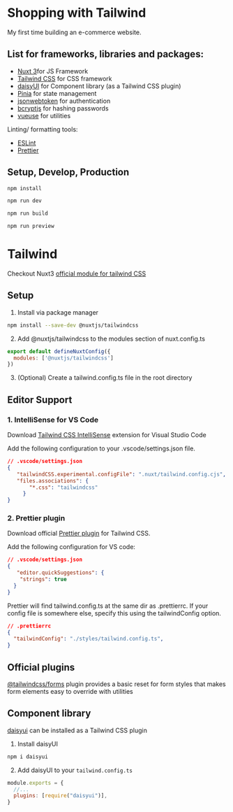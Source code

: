 # Shopping with Tailwind

My first time building an e-commerce website.

## List for frameworks, libraries and packages:

- [Nuxt 3](https://nuxt.com)for JS Framework
- [Tailwind CSS](https://tailwindcss.com/) for CSS framework
- [daisyUI](https://daisyui.com/) for Component library (as a Tailwind CSS plugin)
- [Pinia](https://pinia.vuejs.org/) for state management
- [jsonwebtoken](https://github.com/auth0/node-jsonwebtoken) for authentication
- [bcryptjs](https://github.com/dcodeIO/bcrypt.js) for hashing passwords
- [vueuse](https://vueuse.org/) for utilities

Linting/ formatting tools:

- [ESLint](https://eslint.org/)
- [Prettier](https://prettier.io/)

## Setup, Develop, Production

```bash
npm install

npm run dev

npm run build

npm run preview
```

# Tailwind

Checkout Nuxt3 [official module for tailwind CSS](https://nuxt.com/modules/tailwindcss)

## Setup

1.  Install via package manager

```bash
npm install --save-dev @nuxtjs/tailwindcss
```

2. Add @nuxtjs/tailwindcss to the modules section of nuxt.config.ts

```js
export default defineNuxtConfig({
  modules: ['@nuxtjs/tailwindcss']
})
```

3. (Optional) Create a tailwind.config.ts file in the root directory

## Editor Support

### 1. IntelliSense for VS Code
  
Download [Tailwind CSS IntelliSense](https://marketplace.visualstudio.com/items?itemName=bradlc.vscode-tailwindcss) extension for Visual Studio Code

Add the following configuration to your .vscode/settings.json file.

```json
// .vscode/settings.json
{
   "tailwindCSS.experimental.configFile": ".nuxt/tailwind.config.cjs",
   "files.associations": {
       "*.css": "tailwindcss"
     }
}
```

### 2.  Prettier plugin

Download official [Prettier plugin](https://github.com/tailwindlabs/prettier-plugin-tailwindcss) for Tailwind CSS.

Add the following configuration
for VS code:

```json
// .vscode/settings.json
{
   "editor.quickSuggestions": {
    "strings": true
  }
}
```

Prettier will find tailwind.config.ts at the same dir as .prettierrc. If your config file is somewhere else, specify this using the tailwindConfig option.

```json
// .prettierrc
{
  "tailwindConfig": "./styles/tailwind.config.ts",
}
```

## Official plugins

[@tailwindcss/forms](https://github.com/tailwindlabs/tailwindcss-forms) plugin provides a basic reset for form styles that makes form elements easy to override with utilities

## Component library
[daisyui](https://daisyui.com/) can be installed as a Tailwind CSS plugin

1. Install daisyUI

```bash
npm i daisyui
```

2. Add daisyUI to your <code>tailwind.config.ts</code>

```js
module.exports = {
  //...
  plugins: [require("daisyui")],
}
```
